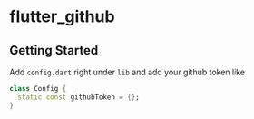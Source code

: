 # flutter_github

## Getting Started

Add `config.dart` right under `lib` and add your github token like

```dart
class Config {
  static const githubToken = {};
}
```
